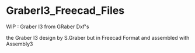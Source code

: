 # GraberI3_Freecad_Files
WIP : Graber I3 from GRaber Dxf's 

the Graber I3 design by S.Graber but in Freecad Format and assembled with Assembly3
